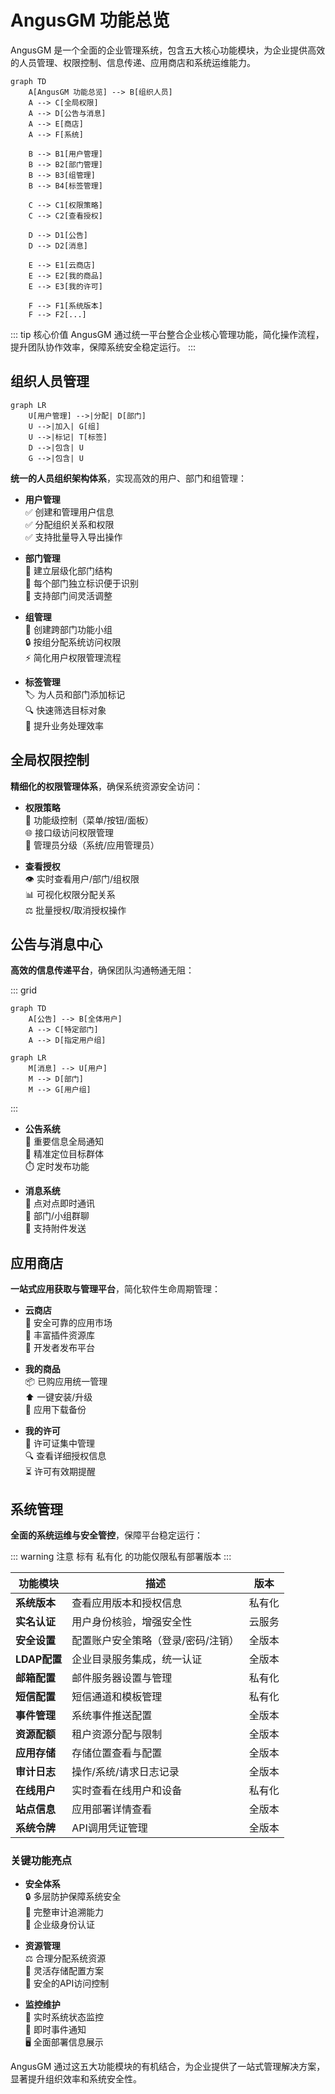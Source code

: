 # AngusGM 功能总览

AngusGM 是一个全面的企业管理系统，包含五大核心功能模块，为企业提供高效的人员管理、权限控制、信息传递、应用商店和系统运维能力。

```mermaid
graph TD
    A[AngusGM 功能总览] --> B[组织人员]
    A --> C[全局权限]
    A --> D[公告与消息]
    A --> E[商店]
    A --> F[系统]
    
    B --> B1[用户管理]
    B --> B2[部门管理]
    B --> B3[组管理]
    B --> B4[标签管理]
    
    C --> C1[权限策略]
    C --> C2[查看授权]
    
    D --> D1[公告]
    D --> D2[消息]
    
    E --> E1[云商店]
    E --> E2[我的商品]
    E --> E3[我的许可]
    
    F --> F1[系统版本]
    F --> F2[...]
```

::: tip 核心价值
AngusGM 通过统一平台整合企业核心管理功能，简化操作流程，提升团队协作效率，保障系统安全稳定运行。
:::

## 组织人员管理

```mermaid
graph LR
    U[用户管理] -->|分配| D[部门]
    U -->|加入| G[组]
    U -->|标记| T[标签]
    D -->|包含| U
    G -->|包含| U
```

**统一的人员组织架构体系**，实现高效的用户、部门和组管理：

- **用户管理**  
  ✅ 创建和管理用户信息  
  ✅ 分配组织关系和权限  
  ✅ 支持批量导入导出操作

- **部门管理**  
  📂 建立层级化部门结构  
  🔑 每个部门独立标识便于识别  
  🔄 支持部门间灵活调整

- **组管理**  
  👥 创建跨部门功能小组  
  🔒 按组分配系统访问权限  
  ⚡ 简化用户权限管理流程

- **标签管理**  
  🏷️ 为人员和部门添加标记  
  🔍 快速筛选目标对象  
  🚀 提升业务处理效率

## 全局权限控制

**精细化的权限管理体系**，确保系统资源安全访问：

- **权限策略**  
  🔐 功能级控制（菜单/按钮/面板）  
  🌐 接口级访问权限管理  
  👑 管理员分级（系统/应用管理员）

- **查看授权**  
  👁️ 实时查看用户/部门/组权限  
  📊 可视化权限分配关系  
  ⚖️ 批量授权/取消授权操作

## 公告与消息中心

**高效的信息传递平台**，确保团队沟通畅通无阻：

::: grid
```mermaid
graph TD
    A[公告] --> B[全体用户]
    A --> C[特定部门]
    A --> D[指定用户组]
```
```mermaid
graph LR
    M[消息] --> U[用户]
    M --> D[部门]
    M --> G[用户组]
```
:::

- **公告系统**  
  📢 重要信息全局通知  
  🎯 精准定位目标群体  
  ⏱️ 定时发布功能

- **消息系统**  
  💬 点对点即时通讯  
  👥 部门/小组群聊  
  📎 支持附件发送

## 应用商店

**一站式应用获取与管理平台**，简化软件生命周期管理：

- **云商店**  
  🛒 安全可靠的应用市场  
  🧩 丰富插件资源库  
  🚀 开发者发布平台

- **我的商品**  
  📦 已购应用统一管理  
  ⬆️ 一键安装/升级  
  💾 应用下载备份

- **我的许可**  
  📄 许可证集中管理  
  🔍 查看详细授权信息  
  ⏳ 许可有效期提醒

## 系统管理

**全面的系统运维与安全管控**，保障平台稳定运行：

::: warning 注意
标有 <Badge type="warning">私有化</Badge> 的功能仅限私有部署版本
:::

| 功能模块 | 描述 | 版本 |
|---------|------|-----|
| **系统版本** | 查看应用版本和授权信息 | <Badge type="warning">私有化</Badge> |
| **实名认证** | 用户身份核验，增强安全性 | 云服务 |
| **安全设置** | 配置账户安全策略（登录/密码/注销） | 全版本 |
| **LDAP配置** | 企业目录服务集成，统一认证 | 全版本 |
| **邮箱配置** | 邮件服务器设置与管理 | <Badge type="warning">私有化</Badge> |
| **短信配置** | 短信通道和模板管理 | <Badge type="warning">私有化</Badge> |
| **事件管理** | 系统事件推送配置 | 全版本 |
| **资源配额** | 租户资源分配与限制 | 全版本 |
| **应用存储** | 存储位置查看与配置 | 全版本 |
| **审计日志** | 操作/系统/请求日志记录 | 全版本 |
| **在线用户** | 实时查看在线用户和设备 | <Badge type="warning">私有化</Badge> |
| **站点信息** | 应用部署详情查看 | 全版本 |
| **系统令牌** | API调用凭证管理 | 全版本 |

### 关键功能亮点

- **安全体系**  
  🔒 多层防护保障系统安全  
  📝 完整审计追溯能力  
  👤 企业级身份认证

- **资源管理**  
  ⚖️ 合理分配系统资源  
  💾 灵活存储配置方案  
  🔑 安全的API访问控制

- **监控维护**  
  👀 实时系统状态监控  
  🚨 即时事件通知  
  🖥️ 全面部署信息展示

AngusGM 通过这五大功能模块的有机结合，为企业提供了一站式管理解决方案，显著提升组织效率和系统安全性。